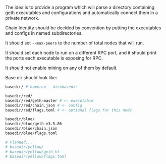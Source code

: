 
The idea is to provide a program which will parse a directory
containing geth executables and configurations and automatically connect them
in a private network.

Chain Identity should be decided by convention by putting the executables and
configs in named subdirectories.

It should set `--max-peers` to the number of total nodes that will run.

It should set each node to run on a different RPC port, and it should print
the ports each executable is exposing for RPC.

It should not enable mining on any of them by default.


Base dir should look like:

```bash
basedir/ # homerun --dir=basedir

basedir/red/
basedir/red/geth-master # <- executable
basedir/red/chain.json # <- config
basedir/red/flags.toml # <- optional flags for this node

basedir/blue/
basedir/blue/geth-v3.5.86
basedir/blue/chain.json
basedir/blue/flags.toml

# Planned...
# basedir/yellow/
# basedir/yellow/geth-hf
# basedir/yellow/flags.toml

```
